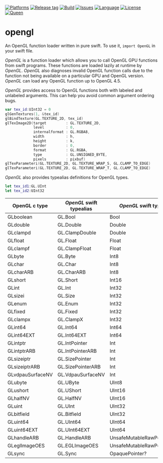 [![Platforms](https://img.shields.io/badge/platform-linux-lightgrey.svg)](https://swift.org)
[![Release tag](https://img.shields.io/github/release/kelvin13/swift-opengl.svg)](https://github.com/kelvin13/swift-opengl/releases)
[![Build](https://travis-ci.org/kelvin13/swift-opengl.svg?branch=master)](https://travis-ci.org/kelvin13/swift-opengl)
[![Issues](https://img.shields.io/github/issues/kelvin13/swift-opengl.svg)](https://github.com/kelvin13/swift-opengl/issues?state=open)
[![Language](https://img.shields.io/badge/version-swift_4-ffa020.svg)](https://swift.org)
[![License](https://img.shields.io/badge/license-GPL3-ff3079.svg)](https://github.com/kelvin13/swift-opengl/blob/master/COPYING)
[![Queen](https://img.shields.io/badge/taylor-swift-e030ff.svg)](https://www.google.com/search?q=where+is+ts6&oq=where+is+ts6)

# opengl

An OpenGL function loader written in pure swift. To use it, `import OpenGL` in your swift file.

*OpenGL* is a function loader which allows you to call OpenGL GPU functions from swift programs. These functions are loaded lazily at runtime by *OpenGL*. *OpenGL* also diagnoses invalid OpenGL function calls due to the function not being available on a particular GPU and OpenGL version. *OpenGL* can load any OpenGL function up to OpenGL 4.5.

*OpenGL* provides access to OpenGL functions both with labeled and unlabeled arguments. This can help you avoid common argument ordering bugs.

```swift
var tex_id:UInt32 = 0
glGenTextures(1, &tex_id)
glBindTexture(GL.TEXTURE_2D, tex_id)
glTexImage2D(target         : GL.TEXTURE_2D,
             level          : 0,
             internalformat : GL.RGBA8,
             width          : h,
             height         : k,
             border         : 0,
             format         : GL.RGBA,
             type           : GL.UNSIGNED_BYTE,
             pixels         : pixbuf)
glTexParameteri(GL.TEXTURE_2D, GL.TEXTURE_WRAP_S, GL.CLAMP_TO_EDGE)
glTexParameteri(GL.TEXTURE_2D, GL.TEXTURE_WRAP_T, GL.CLAMP_TO_EDGE)
```

*OpenGL* also provides typealias definitions for OpenGL types.

```swift
let tex_id1:GL.UInt
let tex_id2:UInt32
```

| OpenGL c type     | *OpenGL* swift typealias | *OpenGL* swift type |
| ----------------- | ----------------- | ------------------------- |
| GLboolean         | GL.Bool           | Bool                      |
| GLdouble          | GL.Double         | Double                    |
| GLclampd          | GL.ClampDouble    | Double                    |
| GLfloat           | GL.Float          | Float                     |
| GLclampf          | GL.ClampFloat     | Float                     |
| GLbyte            | GL.Byte           | Int8                      |
| GLchar            | GL.Char           | Int8                      |
| GLcharARB         | GL.CharARB        | Int8                      |
| GLshort           | GL.Short          | Int16                     |
| GLint             | GL.Int            | Int32                     |
| GLsizei           | GL.Size           | Int32                     |
| GLenum            | GL.Enum           | Int32                     |
| GLfixed           | GL.Fixed          | Int32                     |
| GLclampx          | GL.ClampX         | Int32                     |
| GLint64           | GL.Int64          | Int64                     |
| GLint64EXT        | GL.Int64EXT       | Int64                     |
| GLintptr          | GL.IntPointer     | Int                       |
| GLintptrARB       | GL.IntPointerARB  | Int                       |
| GLsizeiptr        | GL.SizePointer    | Int                       |
| GLsizeiptrARB     | GL.SizePointerARB | Int                       |
| GLvdpauSurfaceNV  | GL.VdpauSurfaceNV | Int                       |
| GLubyte           | GL.UByte          | UInt8                     |
| GLushort          | GL.UShort         | UInt16                    |
| GLhalfNV          | GL.HalfNV         | UInt16                    |
| GLuint            | GL.UInt           | UInt32                    |
| GLbitfield        | GL.Bitfield       | UInt32                    |
| GLuint64          | GL.UInt64         | UInt64                    |
| GLuint64EXT       | GL.UInt64EXT      | UInt64                    |
| GLhandleARB       | GL.HandleARB      | UnsafeMutableRawPointer?  |
| GLeglImageOES     | GL.EGLImageOES    | UnsafeMutableRawPointer?  |
| GLsync            | GL.Sync           | OpaquePointer?            |
